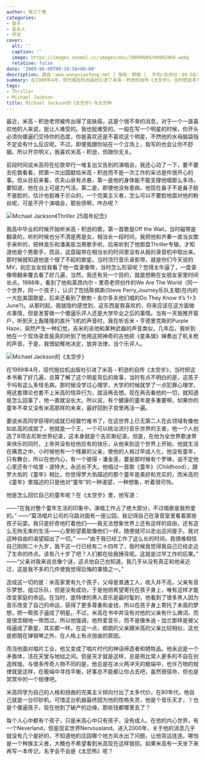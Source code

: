 ```yaml
---
author: 带三个表
categories:
- 音乐
- 音乐人
- 评论
cover:
  alt: ''
  caption: ''
  image: https://images.soomal.cc/images/doc/20090609/00002066.webp
  relative: false
date: '2009-06-09T00:39:58+08:00'
description: 源自：www.wangxiaofeng.net | 版权：转载 |  平均/总评分：09.50/57
summary: 在1989年4月，现代拖拉机出版社引进了米高・积逊的自传《太空步》，当时把这本书看了好几遍，总算了解了这个明星背后的故事，当时有点不明白的是，这孩子干吗有这么多怪毛病。现在再去看他的一切，就知道是怎么回事了，他一直就没长大。所以说，有个健康的童年是多重要啊。
tags:
- Thriller
- Michael Jackson
title: Michael Jackson的《太空步》与太恐怖
---
```


最近，米高・积逊老师被传出得了皮肤癌，这是个很不幸的消息，对于一个一直喜欢他的人来说，挺让人难受的。我也挺难受的。一般在写一个明星的时候，你开头必须向傻逼们交待你的态度，你是喜欢还是不喜欢这个明星，不然他的水母脑袋指不定会有什么反应呢。不过，即便我跟你站在一个立场上，我写的也会让你不舒服。所以开宗明义，我喜欢米高・积逊，但跟你无关。



前段时间说米高将在伦敦举行一堆复出又告别的演唱会，我还心动了一下，要不要去伦敦看看，把第一次出国献给米高・积逊而不是一次工作的采访是件很开心的事。但从目前来看，农夫山泉有点悬，第一是他的身体能不能支撑他唱那么多场，要知道，他在台上可是力气活。第二是，即便他没有患病，他现在鼻子不是鼻子脸不是脸的，估计也挺难于示众的，一个完美主义者，怎么可以不要脸地面对他的粉丝呢，可是不开个演唱会，那些债啊，咋办呢？



![Michael Jackson《Thriller 25周年纪念》](https://images.soomal.cc/images/doc/20090609/00002066.webp)



我高中毕业的时候开始听米高・积逊的歌，第一首歌是Off the  Wall，当时磁带是翻录的，听的时候也分不清是男是女，相当长一段时间，我把他和齐秦一直当女歌手来听的，把林良乐和潘美辰当男歌手听。后来听到了他那盘Thriller专辑，才知道他是个男歌手，而且，这盘磁带在相当长的时间里没有从我的录音机中取出来。那时候就知道他是个很了不起的歌星。当时流行音乐录影带，就是你们今天说的MV，初恋女友给我看了他一盘录像带，当时怎么形容呢？觉得太牛逼了，一盘录像带翻来覆去看了好几遍，当然，我还有另一个目的，就是想赖在女朋友家里时间长点。1988年，看到了他和莱昂内尔・里奇老师创作的We   Are The World（同一个世界，同一个孩子），认识了包括陈佩斯(Steve Perry,Journey乐队主唱)在内的一大批美国歌星，后来还看到了鲍勃・吉尔多夫他们唱的Do   They Know It’s 1+3   June?)。从那时起，我就隐约感觉到，这东西是我喜欢的，将来应该在这方面做点事情，但是发誓做一个傻逼乐评人还是大学毕业之后的事情。当有一天我推开窗户，听到天上轰隆隆的直升飞机的声音时，我在听吉米・亨德里克斯的Purple   Haze，突然产生一种幻觉，吉米的吉他和某种武器的声音类似，几年后，我听到他在一个现场录音是真的听到了他用这把神奇的吉他把《星条旗》弹奏出了机关枪的声音。于是，我很幼稚地决定，放弃法律，当个乐评人。



![Michael Jackson的《太空步》](https://images.soomal.cc/images/doc/20090609/00002067.webp)



在1989年4月，现代拖拉机出版社引进了米高・积逊的自传《太空步》，当时把这本书看了好几遍，总算了解了这个明星背后的故事，当时有点不明白的是，这孩子干吗有这么多怪毛病。那时候没学过心理学，大学的时候就学了一点犯罪心理学，用这套理论也套不上米高的怪异行为，就没再去想。现在再去看他的一切，就知道是怎么回事了，他一直就没长大。所以说，有个健康的童年是多重要啊，如果你的童年不幸又没有米高那样的未来，最好回到子宫里再活一遍。



要说米高同学获得的成就已经罄竹难书了，在这世界上已无第二人在此领域有像他如此高的成就了，他就是一个王，一个可以统治流行音乐世界的王者，他一个人创造了8项吉尼斯世界纪录，这本身就是个吉尼斯纪录。但是，在他为全世界歌迷带来快乐的同时，上帝并没有给他应有的快乐，从他来到这个世界上开始，他就生活在痛苦之中，小时候他有一个残暴的父亲，使他的人格过早成人化，他没有童年，只有舞台，所以在他内心，有一个彼得・潘金莲，要是那时候有个罗琳，说不定他心里还有个哈里・波特大，永远长不大。他唱过一首歌《童年》（Childhood），跟罗大佑的《童年》相比，你觉得罗大佑描述的那个童年是美好和充实的，而米高的《童年》里描述的只是他对“童年”的一种渴望，一种想象，听着很可怜。



他是怎么回忆自己的童年呢？在《太空步》里，他写道：



――“在我对整个童年生活的印象中，演唱工作占了绝大部分，不过唱歌是我热爱的。”
――“莫汤唱片公司的马路对面有一座公园，我记得自己在录音室里看着那些孩子玩耍。我只是好奇地盯着他们――我无法想象世界上还有这样的自由，还有这么无拘无束的生活――心里盼望着能像他们一样，随便就可以走出这间屋子。我对这种自由的渴望超出了一切。”
――“由于我已经工作了这么长的时间，我很难相信自己刚刚二十九岁，我干这一行已经有二十四年了，我时候我觉得我自己已经走近了生命的终点。该有八十岁了吧？人们都在给我捶背呢。这就是过早工作的后果。”
――“父亲对我来说总像个谜，这点他自己也知道。我几乎从没有真正和他亲近过，这是我不多的几件使我觉得后悔的事情之一。”



造成这一切的是：米高家里有九个孩子，父母是普通工人，收入并不高，父亲有音乐梦想，组过乐队，但是没有成功，于是他把希望寄托在孩子身上，唯有这样才能改变家庭的命运。在当时，底特律的黑人音乐是最时髦的，他看到了很多黑人因为音乐改变了自己的命运，获得了更多尊重和金钱，所以在孩子身上寄托了未竟的梦想，把一帮孩子逼成了明星。不过，米高在书中并没有对他的父亲有什么微词，而是很含糊地一带而过。所以他强调，他热爱音乐，而不是像朱迪・加兰那样是被父母逼成了歌星，其实都一样。在这一点，郎朗的父亲跟米高的父亲比较相似，这也是郎朗在弹钢琴之外，在人格上有点扭曲的原因。



而当他面对唱片工业，他又变成了唱片时代的神话缔造者和牺牲品。他永远是一个矛盾体，活在天堂与地狱之间。但是天才就是这样，总是用比常人更多的不自在创造辉煌。与很多传奇人物不同的是，他总是在冰火两冲天的极端中，也许万物的规律就是这样，在极端中寻找平衡，好事总不能都让你占去吧，虽然很宿命，但也是冥冥中的一个规律吧。



米高同学为自己的人格和扭曲的完美主义倾向付出了太多代价，在80年代，他自己就是一台印钞机，可惜这台机器最终因为他的性格失灵，他是个音乐天才，丫也是个傻逼孩子。现在他到了破产的边缘，那些钱都哪里去了？



每个人心中都有个孩子，只是米高心中只有孩子，没有成人。在他的内心世界，有一个Neverland，但是现实世界Nervousland。进入2000年，关于他的消息几乎就没有几个是好的，不知道他的庄园哪个地方风水出了问题，让他背运连连。哪怕是一个种族主义者，大概也不希望看到米高现在这样狼狈。如果米高有一天坐下来再写一本传记，名字会不会是《太恐怖》呢？